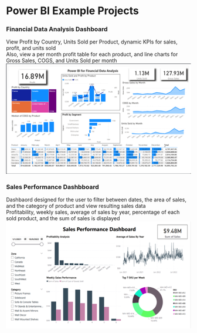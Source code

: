 # Power BI Example Projects

### Financial Data Analysis Dashboard
View Profit by Country, Units Sold per Product, dynamic KPIs for sales, profit, and units sold <br>
Also, view a per month profit table for each product, and line charts for Gross Sales, COGS, and Units Sold per month
![](images/FinanceReport.png)

### Sales Performance Dashbboard
Dashbaord designed for the user to filter between dates, the area of sales, and the category of product and view resulting sales data <br>
Profitability, weekly sales, average of sales by year, percentage of each sold product, and the sum of sales is displayed
![](images/SalesDashboard1.png)
